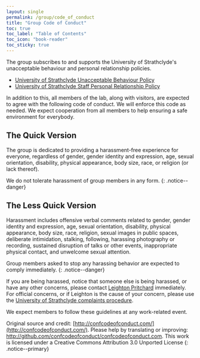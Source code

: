 ```yaml
---
layout: single
permalink: /group/code_of_conduct
title: "Group Code of Conduct"
toc: true
toc_label: "Table of Contents"
toc_icon: "book-reader"
toc_sticky: true
---
```


The group subscribes to and supports the University of Strathclyde's unacceptable behaviour and personal relationship policies.

- [University of Strathclyde Unacceptable Behaviour Policy](https://www.strath.ac.uk/media/1newwebsite/documents/complaintsprocedure/Unacceptable_Behaviour_Policy.pdf)
- [University of Strathclyde Staff Personal Relationship Policy](https://www.strath.ac.uk/media/ps/humanresources/policies/Staff_Personal_Relationships_Policy.pdf)

In addition to this, all members of the lab, along with visitors, are expected to agree with the following code of conduct. We will enforce this code as needed. We expect cooperation from all members to help ensuring a safe environment for everybody.

## The Quick Version

The group is dedicated to providing a harassment-free experience for everyone, regardless of gender, gender identity and expression, age, sexual orientation, disability, physical appearance, body size, race, or religion (or lack thereof).

We do not tolerate harassment of group members in any form.
{: .notice--danger}

## The Less Quick Version

Harassment includes offensive verbal comments related to gender, gender identity and expression, age, sexual orientation, disability, physical appearance, body size, race, religion, sexual images in public spaces, deliberate intimidation, stalking, following, harassing photography or recording, sustained disruption of talks or other events, inappropriate physical contact, and unwelcome sexual attention.

Group members asked to stop any harassing behavior are expected to comply immediately.
{: .notice--danger}

If you are being harassed, notice that someone else is being harassed, or have any other concerns, please contact [Leighton Pritchard](mailto:leighton.pritchard@strath.ac.uk) immediately. For official concerns, or if Leighton is the cause of your concern, please use the [University of Strathclyde complaints procedure](https://www.strath.ac.uk/contactus/complaintsprocedure/).

We expect members to follow these guidelines at any work-related event.

Original source and credit: [http://confcodeofconduct.com/](http://confcodeofconduct.com/). Please help by translating or improving: http://github.com/confcodeofconduct/confcodeofconduct.com. This work is licensed under a Creative Commons Attribution 3.0 Unported License
{: .notice--primary}